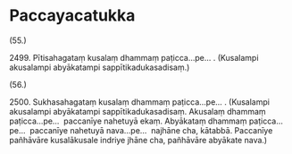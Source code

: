 

# Paccayacatukka





(55.)

2499\. Pītisahagataṃ kusalaṃ dhammaṃ paṭicca…pe… . (Kusalampi akusalampi abyākatampi sappītikadukasadisaṃ.)

(56.)

2500\. Sukhasahagataṃ kusalaṃ dhammaṃ paṭicca…pe… . (Kusalampi akusalampi abyākatampi sappītikadukasadisaṃ. Akusalaṃ dhammaṃ paṭicca…pe…  paccanīye nahetuyā ekaṃ. Abyākataṃ dhammaṃ paṭicca…pe…  paccanīye nahetuyā nava…pe…  najhāne cha, kātabbā. Paccanīye pañhāvāre kusalākusale indriye jhāne cha, pañhāvāre abyākate nava.)



